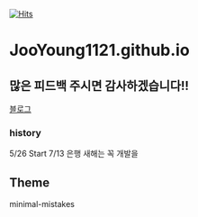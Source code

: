 
[![Hits](https://hits.seeyoufarm.com/api/count/incr/badge.svg?url=https%3A%2F%2Fgithub.com%2FJooYoung1121%2FJooYoung1121.github.io)](https://hits.seeyoufarm.com)                   


# JooYoung1121.github.io

## 많은 피드백 주시면 감사하겠습니다!!

[블로그](https://jooyoung1121.github.io)

### history

5/26 Start
7/13 은행
새해는 꼭 개발을

## Theme 

minimal-mistakes

